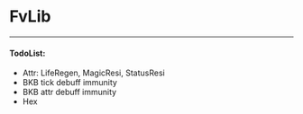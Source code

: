 # FvLib
***

#### TodoList:
* Attr: LifeRegen, MagicResi, StatusResi
* BKB tick debuff immunity
* BKB attr debuff immunity
* Hex


